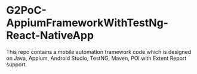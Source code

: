 # G2PoC-AppiumFrameworkWithTestNg-React-NativeApp
This repo contains a mobile automation framework code which is designed on Java, Appium, Android Studio, TestNG, Maven, POI with Extent Report support.
